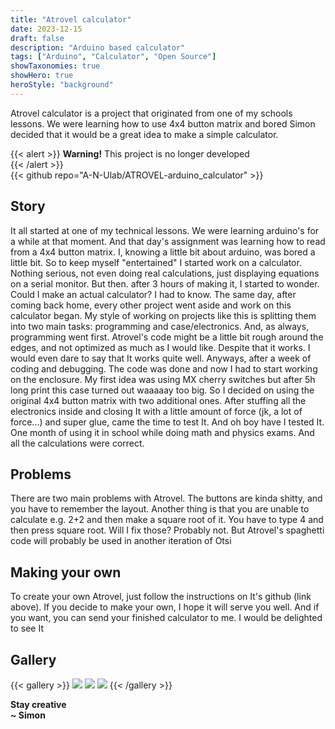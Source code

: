 ```yaml
---
title: "Atrovel calculator"
date: 2023-12-15
draft: false
description: "Arduino based calculator"
tags: ["Arduino", "Calculator", "Open Source"]
showTaxonomies: true
showHero: true
heroStyle: "background"
---
```


Atrovel calculator is a project that originated from one of my schools lessons. We were learning how to use 4x4 button matrix and bored Simon decided that it would be a great idea to make a simple calculator.

{{< alert >}}
**Warning!** This project is no longer developed    
{{< /alert >}}     
{{< github repo="A-N-Ulab/ATROVEL-arduino_calculator" >}}

## Story
It all started at one of my technical lessons. We were learning arduino's for a while at that moment. And that day's assignment was learning how to read from a 4x4 button matrix. I, knowing a little bit about arduino, was bored a little bit. So to keep myself "entertained" I started work on a calculator. Nothing serious, not even doing real calculations, just displaying equations on a serial monitor. But then. after 3 hours of making it, I started to wonder. Could I make an actual calculator? I had to know. The same day, after coming back home, every other project went aside and work on this calculator began. My style of working on projects like this is splitting them into two main tasks: programming and case/electronics. And, as always, programming went first. Atrovel's code might be a little bit rough around the edges, and not optimized as much as I would like. Despite that it works. I would even dare to say that It works quite well. Anyways, after a week of coding and debugging. The code was done and now I had to start working on the enclosure. My first idea was using MX cherry switches but after 5h long print this case turned out waaaaay too big. So I decided on using the original 4x4 button matrix with two additional ones. After stuffing all the electronics inside and closing It with a little amount of force (jk, a lot of force...) and super glue, came the time to test It. And oh boy have I tested It. One month of using it in school while doing math and physics exams. And all the calculations were correct.

## Problems
There are two main problems with Atrovel. The buttons are kinda shitty, and you have to remember the layout. Another thing is that you are unable to calculate e.g. 2+2 and then make a square root of it. You have to type 4 and then press square root. Will I fix those? Probably not. But Atrovel's spaghetti code will probably be used in another iteration of Otsi

## Making your own
To create your own Atrovel, just follow the instructions on It's github (link above). If you decide to make your own, I hope it will serve you well. And if you want, you can send your finished calculator to me. I would be delighted to see It

## Gallery
{{< gallery >}}
  <img src="gallery/1.jpg" class="grid-w33" />
  <img src="gallery/2.jpg" class="grid-w33" />
  <img src="gallery/3.jpg" class="grid-w33" />
{{< /gallery >}}

**Stay creative**\
**~ Simon**

